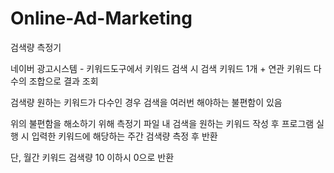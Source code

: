 # Online-Ad-Marketing

검색량 측정기

네이버 광고시스템 - 키워드도구에서 키워드 검색 시
검색 키워드 1개 + 연관 키워드 다수의 조합으로 결과 조회

검색량 원하는 키워드가 다수인 경우
검색을 여러번 해야하는 불편함이 있음

위의 불편함을 해소하기 위해 측정기 파일 내
검색을 원하는 키워드 작성 후 프로그램 실행 시
입력한 키워드에 해당하는 주간 검색량 측정 후 반환

단, 월간 키워드 검색량 10 이하시 0으로 반환
